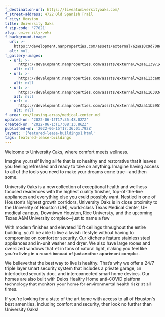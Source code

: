```yaml
---
f_destination-url: https://liveatuniversityoaks.com/
f_street-address: 4722 Old Spanish Trail
f_city: Houston
title: University Oaks
f_zip-code: '77021'
slug: university-oaks
f_background-image:
  url: >-
    https://development.nanproperties.com/assets/external/62aa10c9d708d28691fb8f07_view_driveway_2-1080x1080-040720-opt.jpeg
  alt: null
f_gallery-images:
  - url: >-
      https://development.nanproperties.com/assets/external/62aa11397147dcbff50d8aa2_living_kitchen_view_001_26.11.2020-1-1080x1080-opt.jpg
    alt: null
  - url: >-
      https://development.nanproperties.com/assets/external/62aa113ce097bb91fee3c593_dog_park_view-1080x1080-040720-opt.jpeg
    alt: null
  - url: >-
      https://development.nanproperties.com/assets/external/62aa116303c8d7c42cd9bbae_view3_grill-area-1080x1080-040720-opt.jpeg
    alt: null
  - url: >-
      https://development.nanproperties.com/assets/external/62aa11b595756006b9a5b47c_uo-living_kitchen_view_02_26.11.2020-700x400-opt.jpg
    alt: null
f_area: cms/leasing-areas/medical-center.md
updated-on: '2022-06-15T17:35:48.027Z'
created-on: '2022-06-15T17:08:13.862Z'
published-on: '2022-06-15T17:36:01.792Z'
layout: '[featured-lease-buildings].html'
tags: featured-lease-buildings
---
```


Welcome to University Oaks, where comfort meets wellness.  

Imagine yourself living a life that is so healthy and restorative that it leaves you feeling refreshed and ready to take on anything. Imagine having access to all of the tools you need to make your dreams come true—and then some.  

University Oaks is a new collection of exceptional health and wellness focused residences with the highest quality finishes, top-of-the-line appliances and everything else you could possibly want. Nestled in one of Houston’s highest growth corridors, University Oaks is in close proximity to the University of Houston (UH), world-class Texas Medical Center, UH medical campus, Downtown Houston, Rice University, and the upcoming Texas A&M University complex—just to name a few!  

With modern finishes and elevated 10 ft ceilings throughout the entire building, you'll be able to live a lavish lifestyle without having to compromise on comfort or security. Our kitchens feature stainless steel appliances and in-unit washer and dryer. We also have large rooms and oversized windows that let in tons of natural light, making you feel like you're living in a resort instead of just another apartment complex.  

We believe that the best way to live is healthy. That's why we offer a 24/7 triple layer smart security system that includes a private garage, an interlocked security door, and interconnected smart home devices. Our homes are also built with Delos Healthy Home anti-COVID platform technology that monitors your home for environmental health risks at all times.  

If you're looking for a state of the art home with access to all of Houston's best amenities, including comfort and security, then look no further than University Oaks!
